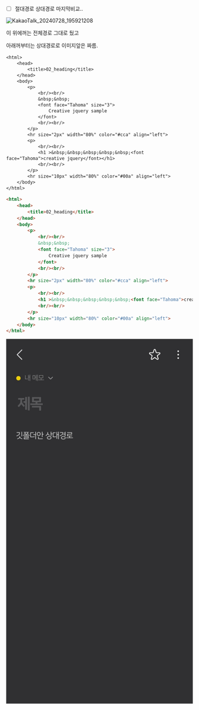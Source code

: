 - [ ] 절대경로 상대경로 마지막비교.. 




![KakaoTalk_20240728_195921208](C:\bmnbjo\bmnbjo-github-blog\bmnbjo.github.io\images\2024-07-28-img\KakaoTalk_20240728_195921208.jpg)



이 위에꺼는 전체경로 그대로 뒀고 

아래꺼부터는 상대경로로 이미지앞은 짜름.



```
<html>
    <head>
        <title>02_heading</title>
    </head>
    <body>
        <p>
            <br/><br/>
            &nbsp;&nbsp;
            <font face="Tahoma" size="3">
                Creative jquery sample
            </font> 
            <br/><br/>
        </p>
        <hr size="2px" width="80%" color="#cca" align="left">
        <p>
            <br/><br/>
            <h1 >&nbsp;&nbsp;&nbsp;&nbsp;&nbsp;<font face="Tahoma">creative jquery</font></h1>
            <br/><br/>
        </p>
        <hr size="10px" width="80%" color="#00a" align="left">
    </body>
</html>
```



```HTML
<html>
    <head>
        <title>02_heading</title>
    </head>
    <body>
        <p>
            <br/><br/>
            &nbsp;&nbsp;
            <font face="Tahoma" size="3">
                Creative jquery sample
            </font> 
            <br/><br/>
        </p>
        <hr size="2px" width="80%" color="#cca" align="left">
        <p>
            <br/><br/>
            <h1 >&nbsp;&nbsp;&nbsp;&nbsp;&nbsp;<font face="Tahoma">creative jquery</font></h1>
            <br/><br/>
        </p>
        <hr size="10px" width="80%" color="#00a" align="left">
    </body>
</html>
```

![KakaoTalk_20240728_195921208_01](\images\2024-07-28-img\KakaoTalk_20240728_195921208_01.jpg)